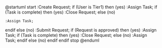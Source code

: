 @startuml
start
:Create Request;
if (User is Tier1) then (yes)
  :Assign Task;
  if (Task is complete) then (yes)
    :Close Request;
  else (no)

    :Assign Task;
  endif
else (no)
  :Submit Request;
  if (Request is approved) then (yes)
    :Assign Task;
    if (Task is complete) then (yes)
      :Close Request;
    else (no)
      :Assign Task;
    endif
  else (no)
  endif
endif
stop
@enduml
